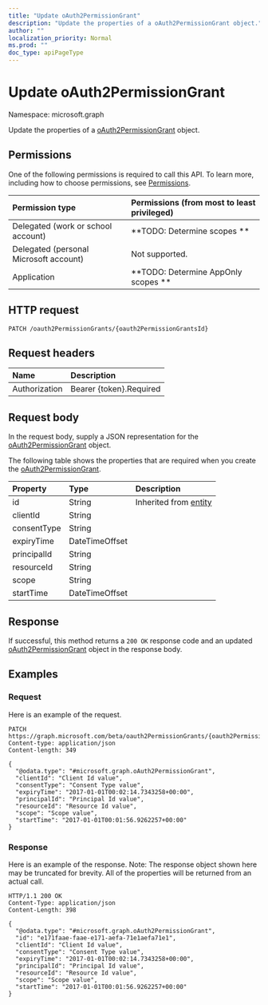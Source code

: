 ```yaml
---
title: "Update oAuth2PermissionGrant"
description: "Update the properties of a oAuth2PermissionGrant object."
author: ""
localization_priority: Normal
ms.prod: ""
doc_type: apiPageType
---
```


# Update oAuth2PermissionGrant

Namespace: microsoft.graph

Update the properties of a [oAuth2PermissionGrant](../resources/oauth2permissiongrant.md) object.

## Permissions
One of the following permissions is required to call this API. To learn more, including how to choose permissions, see [Permissions](/concepts/permissions-reference.md).

|Permission type|Permissions (from most to least privileged)|
|:---|:---|
|Delegated (work or school account)|**TODO: Determine scopes **|
|Delegated (personal Microsoft account)|Not supported.|
|Application|**TODO: Determine AppOnly scopes **|

## HTTP request
<!-- {
  "blockType": "ignored"
}
-->
``` http
PATCH /oauth2PermissionGrants/{oauth2PermissionGrantsId}
```

## Request headers
|Name|Description|
|:---|:---|
|Authorization|Bearer {token}.Required|

## Request body
In the request body, supply a JSON representation for the [oAuth2PermissionGrant](../resources/oauth2permissiongrant.md) object.

The following table shows the properties that are required when you create the [oAuth2PermissionGrant](../resources/oauth2permissiongrant.md).

|Property|Type|Description|
|:---|:---|:---|
|id|String| Inherited from [entity](../resources/entity.md)|
|clientId|String||
|consentType|String||
|expiryTime|DateTimeOffset||
|principalId|String||
|resourceId|String||
|scope|String||
|startTime|DateTimeOffset||



## Response
If successful, this method returns a `200 OK` response code and an updated [oAuth2PermissionGrant](../resources/oauth2permissiongrant.md) object in the response body.

## Examples

### Request
Here is an example of the request.
<!-- {
  "blockType": "request",
  "name": "update_oauth2permissiongrant"
}
-->
``` http
PATCH https://graph.microsoft.com/beta/oauth2PermissionGrants/{oauth2PermissionGrantsId}
Content-type: application/json
Content-length: 349

{
  "@odata.type": "#microsoft.graph.oAuth2PermissionGrant",
  "clientId": "Client Id value",
  "consentType": "Consent Type value",
  "expiryTime": "2017-01-01T00:02:14.7343258+00:00",
  "principalId": "Principal Id value",
  "resourceId": "Resource Id value",
  "scope": "Scope value",
  "startTime": "2017-01-01T00:01:56.9262257+00:00"
}
```

### Response
Here is an example of the response. Note: The response object shown here may be truncated for brevity. All of the properties will be returned from an actual call.
<!-- {
  "blockType": "response",
  "truncated": true
}
-->
``` http
HTTP/1.1 200 OK
Content-Type: application/json
Content-Length: 398

{
  "@odata.type": "#microsoft.graph.oAuth2PermissionGrant",
  "id": "e171faae-faae-e171-aefa-71e1aefa71e1",
  "clientId": "Client Id value",
  "consentType": "Consent Type value",
  "expiryTime": "2017-01-01T00:02:14.7343258+00:00",
  "principalId": "Principal Id value",
  "resourceId": "Resource Id value",
  "scope": "Scope value",
  "startTime": "2017-01-01T00:01:56.9262257+00:00"
}
```


